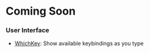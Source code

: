 # Coming Soon

<!-- nvim-plugins:start -->

### User Interface

- [WhichKey](https://github.com/folke/which-key.nvim): Show available keybindings as you type

<!-- nvim-plugins:end -->